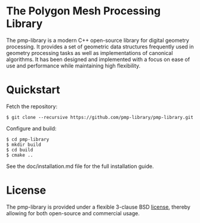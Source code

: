 # The Polygon Mesh Processing Library

The pmp-library is a modern C++ open-source library for digital geometry
processing. It provides a set of geometric data structures frequently used
in geometry processing tasks as well as implementations of canonical
algorithms. It has been designed and implemented with a focus on ease of
use and performance while maintaining high flexibility.

# Quickstart

Fetch the repository:

    $ git clone --recursive https://github.com/pmp-library/pmp-library.git

Configure and build:

    $ cd pmp-library
    $ mkdir build
    $ cd build
    $ cmake ..

See the doc/installation.md file for the full installation guide.

# License

The pmp-library is provided under a flexible 3-clause
BSD [license](./LICENSE.txt), thereby allowing for both open-source and
commercial usage.
